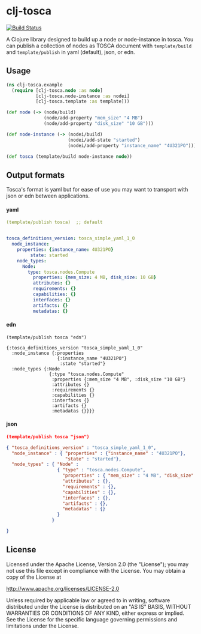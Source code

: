 # clj-tosca
[![Build Status](https://travis-ci.org/electric-it/clj-tosca.svg)](https://travis-ci.org/electric-it/clj-tosca)

A Clojure library designed to build up a node or node-instance in tosca. You can publish a collection of nodes as TOSCA document with `template/build` and `template/publish` in yaml (default), json, or edn.

## Usage

```clj
(ns clj-tosca.example
  (require [clj-tosca.node :as node]
           [clj-tosca.node-instance :as nodei]
           [clj-tosca.template :as template]))

(def node (-> (node/build)
              (node/add-property "mem_size" "4 MB")
              (node/add-property "disk_size" "10 GB")))

(def node-instance (-> (nodei/build)
                       (nodei/add-state "started")
                       (nodei/add-property "instance_name" "4U321PO")))

(def tosca (template/build node-instance node))
```

## Output formats

Tosca's format is yaml but for ease of use you may want to transport with json or edn between applications.


#### yaml

```yaml
(template/publish tosca)  ;; default


tosca_definitions_version: tosca_simple_yaml_1_0
  node_instance:
    properties: {instance_name: 4U321PO}
         state: started
    node_types:
      Node:
        type: tosca.nodes.Compute
          properties: {mem_size: 4 MB, disk_size: 10 GB}
          attributes: {}
          requirements: {}
          capabilities: {}
          interfaces: {}
          artifacts: {}
          metadatas: {}
```

#### edn

```edn
(template/publish tosca "edn")

{:tosca_definitions_version "tosca_simple_yaml_1_0"
  :node_instance {:properties
                   {:instance_name "4U321PO"}
                    :state "started"}
  :node_types {:Node
                {:type "tosca.nodes.Compute"
                 :properties {:mem_size "4 MB", :disk_size "10 GB"}
                 :attributes {}
                 :requirements {}
                 :capabilities {}
                 :interfaces {}
                 :artifacts {}
                 :metadatas {}}}}
```

#### json

```json
(template/publish tosca "json")

{ "tosca_definitions_version" : "tosca_simple_yaml_1_0",
  "node_instance" : { "properties" : {"instance_name" : "4U321PO"},
                      "state" : "started"},
  "node_types" : { "Node" :
                   { "type" : "tosca.nodes.Compute",
                     "properties" : { "mem_size" : "4 MB", "disk_size" : "10 GB"},
                     "attributes" : {},
                     "requirements" : {},
                     "capabilities" : {},
                     "interfaces" : {},
                     "artifacts" : {},
                     "metadatas" : {}
                   }
                 }

}
```

## License

Licensed under the Apache License, Version 2.0 (the "License");
you may not use this file except in compliance with the License.
You may obtain a copy of the License at

http://www.apache.org/licenses/LICENSE-2.0

Unless required by applicable law or agreed to in writing, software distributed under the License is distributed on an "AS IS" BASIS, WITHOUT WARRANTIES OR CONDITIONS OF ANY KIND, either express or implied. See the License for the specific language governing permissions and limitations under the License.
